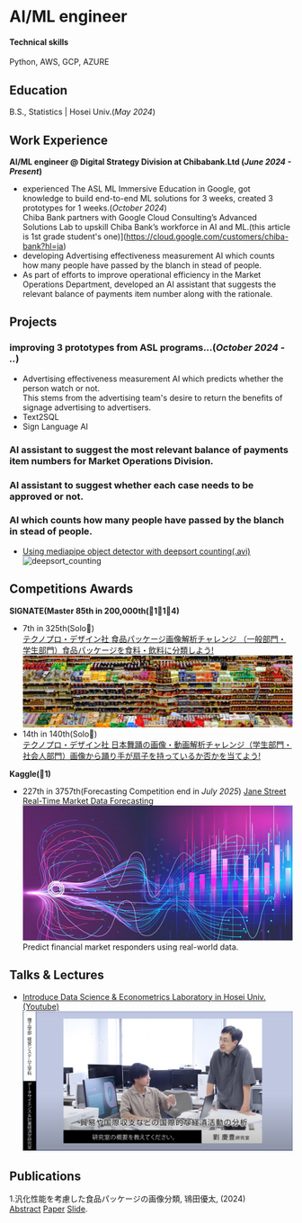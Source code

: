 # AI/ML engineer

#### Technical skills
Python, AWS, GCP, AZURE

## Education 
B.S., Statistics | Hosei Univ.(_May 2024_)

## Work Experience
**AI/ML engineer @ Digital Strategy Division at Chibabank.Ltd (_June 2024 - Present_)**
- experienced The ASL ML Immersive Education in Google, got knowledge to build end-to-end ML solutions for 3 weeks, created 3 prototypes for 1 weeks.(_October 2024_)<br>
Chiba Bank partners with Google Cloud Consulting’s Advanced Solutions Lab to upskill Chiba Bank’s workforce in AI and ML.(this article is 1st grade student's one)](https://cloud.google.com/customers/chiba-bank?hl=ja)
- developing Advertising effectiveness measurement AI which counts how many people have passed by the blanch in stead of people.
- As part of efforts to improve operational efficiency in the Market Operations Department, developed an AI assistant that suggests the relevant balance of payments item number along with the rationale.

## Projects
### improving 3 prototypes from ASL programs...(_October 2024 - .._)
- Advertising effectiveness measurement AI which predicts whether the person watch or not.<br>
This stems from the advertising team's desire to return the benefits of signage advertising to advertisers.
- Text2SQL
- Sign Language AI
  
### AI assistant to suggest  the most relevant balance of payments item numbers for Market Operations Division.

### AI assistant to suggest whether each case needs to be approved or not.

### AI which counts how many people have passed by the blanch in stead of people.
- [Using mediapipe object detector with deepsort counting(.avi)](/assets/img/deepsort_counting.avi)
![deepsort_counting](dd)


## Competitions Awards
**SIGNATE(Master 85th in 200,000th(🥇1🥈1🥉4)**
- 7th in 325th(Solo🥇)<br>
[テクノプロ・デザイン社 食品パッケージ画像解析チャレンジ （一般部門・学生部門）食品パッケージを食料・飲料に分類しよう!](https://signate.jp/competitions/1106)
![comp1](/assets/img/tokita_compe.png)
- 14th in 140th(Solo🥈)<br>
[テクノプロ・デザイン社 日本舞踊の画像・動画解析チャレンジ（学生部門・社会人部門）画像から踊り手が扇子を持っているか否かを当てよう!](https://signate.jp/competitions/1506)


**Kaggle(🥉1)**
- 227th in 3757th(Forecasting Competition end in _July 2025_)
[Jane Street Real-Time Market Data Forecasting](https://www.kaggle.com/competitions/jane-street-real-time-market-data-forecasting)<br>
![comp1](/assets/img/header.png)<br>
Predict financial market responders using real-world data.<br>

## Talks & Lectures
- [Introduce Data Science & Econometrics Laboratory in Hosei Univ.(Youtube)](https://www.youtube.com/watch?v=E-qVjWBCrug&t=257s)
![intro labs](/assets/img/intro_labs.png)<br>
  
## Publications
1.汎化性能を考慮した食品パッケージの画像分類, 鴇田優太, (2024)<br>
[Abstract](/assets/img/20X4110-0.pdf) [Paper](/assets/img/20X4110-1.pdf) [Slide](/assets/img/20X4110-2.pdf).

